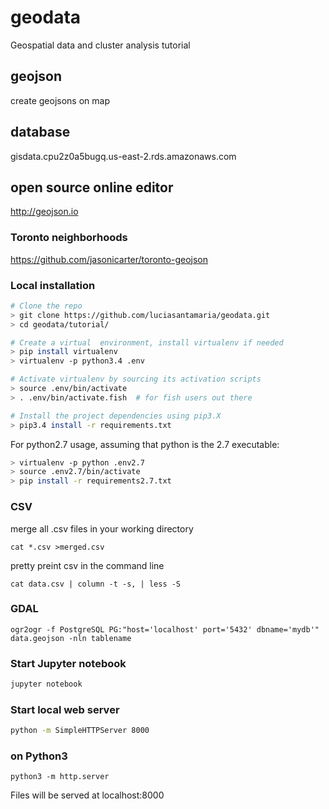 # geodata
Geospatial data and cluster analysis tutorial


## geojson 
create geojsons on map

## database
gisdata.cpu2z0a5bugq.us-east-2.rds.amazonaws.com


## open source online editor 

http://geojson.io


### Toronto neighborhoods

https://github.com/jasonicarter/toronto-geojson


### Local installation

```bash
# Clone the repo
> git clone https://github.com/luciasantamaria/geodata.git
> cd geodata/tutorial/

# Create a virtual  environment, install virtualenv if needed
> pip install virtualenv
> virtualenv -p python3.4 .env

# Activate virtualenv by sourcing its activation scripts
> source .env/bin/activate
> . .env/bin/activate.fish  # for fish users out there

# Install the project dependencies using pip3.X
> pip3.4 install -r requirements.txt

```

For python2.7 usage, assuming that python is the 2.7 executable: 

```bash
> virtualenv -p python .env2.7
> source .env2.7/bin/activate
> pip install -r requirements2.7.txt

```


### CSV

merge all .csv files in your working directory
```
cat *.csv >merged.csv
```

pretty preint csv in the command line
```
cat data.csv | column -t -s, | less -S
```

### GDAL

```
ogr2ogr -f PostgreSQL PG:"host='localhost' port='5432' dbname='mydb'" data.geojson -nln tablename
```

### Start Jupyter notebook

```bash
jupyter notebook

```

### Start local web server

```bash
python -m SimpleHTTPServer 8000

```

### on Python3

```
python3 -m http.server
```



Files will be served at localhost:8000




